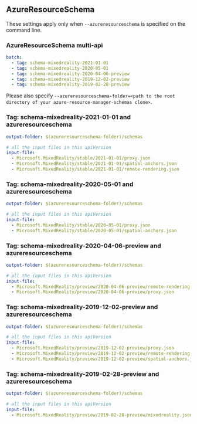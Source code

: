 ## AzureResourceSchema

These settings apply only when `--azureresourceschema` is specified on the command line.

### AzureResourceSchema multi-api

``` yaml $(azureresourceschema) && $(multiapi)
batch:
  - tag: schema-mixedreality-2021-01-01
  - tag: schema-mixedreality-2020-05-01
  - tag: schema-mixedreality-2020-04-06-preview
  - tag: schema-mixedreality-2019-12-02-preview
  - tag: schema-mixedreality-2019-02-28-preview

```

Please also specify `--azureresourceschema-folder=<path to the root directory of your azure-resource-manager-schemas clone>`.

### Tag: schema-mixedreality-2021-01-01 and azureresourceschema

``` yaml $(tag) == 'schema-mixedreality-2021-01-01' && $(azureresourceschema)
output-folder: $(azureresourceschema-folder)/schemas

# all the input files in this apiVersion
input-file:
  - Microsoft.MixedReality/stable/2021-01-01/proxy.json
  - Microsoft.MixedReality/stable/2021-01-01/spatial-anchors.json
  - Microsoft.MixedReality/stable/2021-01-01/remote-rendering.json

```

### Tag: schema-mixedreality-2020-05-01 and azureresourceschema

``` yaml $(tag) == 'schema-mixedreality-2020-05-01' && $(azureresourceschema)
output-folder: $(azureresourceschema-folder)/schemas

# all the input files in this apiVersion
input-file:
  - Microsoft.MixedReality/stable/2020-05-01/proxy.json
  - Microsoft.MixedReality/stable/2020-05-01/spatial-anchors.json

```

### Tag: schema-mixedreality-2020-04-06-preview and azureresourceschema

``` yaml $(tag) == 'schema-mixedreality-2020-04-06-preview' && $(azureresourceschema)
output-folder: $(azureresourceschema-folder)/schemas

# all the input files in this apiVersion
input-file:
  - Microsoft.MixedReality/preview/2020-04-06-preview/remote-rendering.json
  - Microsoft.MixedReality/preview/2020-04-06-preview/proxy.json

```

### Tag: schema-mixedreality-2019-12-02-preview and azureresourceschema

``` yaml $(tag) == 'schema-mixedreality-2019-12-02-preview' && $(azureresourceschema)
output-folder: $(azureresourceschema-folder)/schemas

# all the input files in this apiVersion
input-file:
  - Microsoft.MixedReality/preview/2019-12-02-preview/proxy.json
  - Microsoft.MixedReality/preview/2019-12-02-preview/remote-rendering.json
  - Microsoft.MixedReality/preview/2019-12-02-preview/spatial-anchors.json

```

### Tag: schema-mixedreality-2019-02-28-preview and azureresourceschema

``` yaml $(tag) == 'schema-mixedreality-2019-02-28-preview' && $(azureresourceschema)
output-folder: $(azureresourceschema-folder)/schemas

# all the input files in this apiVersion
input-file:
  - Microsoft.MixedReality/preview/2019-02-28-preview/mixedreality.json

```
